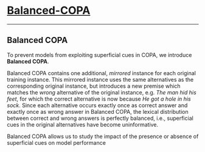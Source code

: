 # [Balanced-COPA](https://balanced-copa.github.io)

---

## Balanced COPA

To prevent models from exploiting superficial cues in COPA, we introduce
**Balanced COPA**.

Balanced COPA contains one additional,
_mirrored_ instance for each original training instance.
This mirrored instance uses the same alternatives as the corresponding original
instance, but introduces a new premise which matches the _wrong_ alternative
of the original instance, e.g. _The man hid his feet_, for which the correct
alternative is now because _He got a hole in his sock_.
Since each alternative occurs exactly once as correct answer and exactly once as
wrong answer in Balanced COPA, the lexical distribution between correct and wrong
answers is perfectly balanced, i.e., superficial cues in the original alternatives
have become uninformative.

Balanced COPA allows us to study the impact of the presence or absence of
superficial cues on model performance
